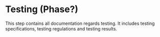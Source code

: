 # Testing (Phase?)

This step contains all documentation regards testing. It includes testing specifications, testing regulations and testing results.

